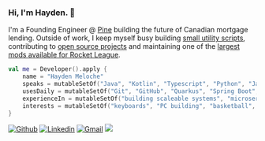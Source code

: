 ### Hi, I'm Hayden. 👋

I'm a Founding Engineer @ [Pine](http://pine.ca) building the future of Canadian mortgage lending. Outside of work, I keep myself busy building [small utility scripts](https://github.com/HaydenMeloche/thermostat-scheduler), contributing to [open source projects](https://github.com/assertj/assertj-core/pull/1902) and maintaining one of the [largest mods available for Rocket League](https://bakkesplugins.com/plugins/view/108).

```kotlin
val me = Developer().apply {
    name = "Hayden Meloche"
    speaks = mutableSetOf("Java", "Kotlin", "Typescript", "Python", "Javascript")
    usesDaily = mutableSetOf("Git", "GitHub", "Quarkus", "Spring Boot", "Maven", "NPM", "OpenApi Spec", "Docker", "IntelliJ", "AssertJ", "Mockito")
    experienceIn = mutableSetOf("building scaleable systems", "microservices", "public speaking", "devops", "CI/CD", "agile development", "design patterns")
    interests = mutableSetOf("keyboards", "PC building", "basketball", "watches", "ben and jerry's")
}
```
[![Github](https://img.shields.io/badge/-Github-000?style=flat&logo=Github&logoColor=white)](https://github.com/HaydenMeloche)
[![Linkedin](https://img.shields.io/badge/-LinkedIn-blue?style=flat&logo=Linkedin&logoColor=white)](https://www.linkedin.com/in/hayden-meloche/)
[![Gmail](https://img.shields.io/badge/-Gmail-c14438?style=flat&logo=Gmail&logoColor=white)](mailto:meloche.hayden@gmail.com)
![](https://komarev.com/ghpvc/?username=HaydenMeloche&color=green)
